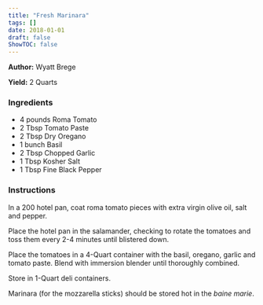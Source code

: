 ```yaml
---
title: "Fresh Marinara"
tags: []
date: 2018-01-01
draft: false
ShowTOC: false
---
```


**Author:** Wyatt Brege

**Yield:** 2 Quarts


### Ingredients

-   4 pounds Roma Tomato
-   2 Tbsp Tomato Paste
-   2 Tbsp Dry Oregano
-   1 bunch Basil
-   2 Tbsp Chopped Garlic
-   1 Tbsp Kosher Salt
-   1 Tbsp Fine Black Pepper

### Instructions 

In a 200 hotel pan, coat roma tomato pieces with extra virgin olive oil,
salt and pepper.

Place the hotel pan in the salamander, checking to rotate the tomatoes
and toss them every 2-4 minutes until blistered down.

Place the tomatoes in a 4-Quart container with the basil, oregano,
garlic and tomato paste. Blend with immersion blender until thoroughly
combined.

Store in 1-Quart deli containers.

Marinara (for the mozzarella sticks) should be stored hot in the *baine
marie*.
